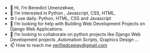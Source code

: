 - 👋 Hi, I’m Benedict Umenzekwe, 
- 👀 I’m interested in Python , Javascript, CSS, HTML. 
- ⚙️ I use daily: Python, HTML, CSS and Javascript 
- 🤔 I’m looking for help with Building Web Development Projects on Django Web Applications. 
- 💞️ I’m looking to collaborate on python projects like Django Web Development projects ,Automation Scripts, Graphics Design  ... 
- 📫 How to reach me verifiedceejay@gmail.com 

<!---
cjpanda/cjpanda is a ✨ special ✨ repository because its `README.md` (this file) appears on your GitHub profile.
You can click the Preview link to take a look at your changes.
--->
